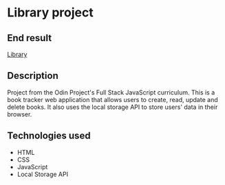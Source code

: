 # Library project

## End result

[Library](https://sevignator.github.io/odin-project_library/)

## Description

Project from the Odin Project's Full Stack JavaScript curriculum. This is a book tracker web application that allows users to create, read, update and delete books. It also uses the local storage API to store users' data in their browser.

## Technologies used

- HTML
- CSS
- JavaScript
- Local Storage API
